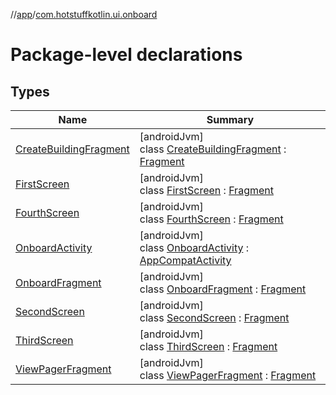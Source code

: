 //[app](../../index.md)/[com.hotstuffkotlin.ui.onboard](index.md)

# Package-level declarations

## Types

| Name | Summary |
|---|---|
| [CreateBuildingFragment](-create-building-fragment/index.md) | [androidJvm]<br>class [CreateBuildingFragment](-create-building-fragment/index.md) : [Fragment](https://developer.android.com/reference/kotlin/androidx/fragment/app/Fragment.html) |
| [FirstScreen](-first-screen/index.md) | [androidJvm]<br>class [FirstScreen](-first-screen/index.md) : [Fragment](https://developer.android.com/reference/kotlin/androidx/fragment/app/Fragment.html) |
| [FourthScreen](-fourth-screen/index.md) | [androidJvm]<br>class [FourthScreen](-fourth-screen/index.md) : [Fragment](https://developer.android.com/reference/kotlin/androidx/fragment/app/Fragment.html) |
| [OnboardActivity](-onboard-activity/index.md) | [androidJvm]<br>class [OnboardActivity](-onboard-activity/index.md) : [AppCompatActivity](https://developer.android.com/reference/kotlin/androidx/appcompat/app/AppCompatActivity.html) |
| [OnboardFragment](-onboard-fragment/index.md) | [androidJvm]<br>class [OnboardFragment](-onboard-fragment/index.md) : [Fragment](https://developer.android.com/reference/kotlin/androidx/fragment/app/Fragment.html) |
| [SecondScreen](-second-screen/index.md) | [androidJvm]<br>class [SecondScreen](-second-screen/index.md) : [Fragment](https://developer.android.com/reference/kotlin/androidx/fragment/app/Fragment.html) |
| [ThirdScreen](-third-screen/index.md) | [androidJvm]<br>class [ThirdScreen](-third-screen/index.md) : [Fragment](https://developer.android.com/reference/kotlin/androidx/fragment/app/Fragment.html) |
| [ViewPagerFragment](-view-pager-fragment/index.md) | [androidJvm]<br>class [ViewPagerFragment](-view-pager-fragment/index.md) : [Fragment](https://developer.android.com/reference/kotlin/androidx/fragment/app/Fragment.html) |
